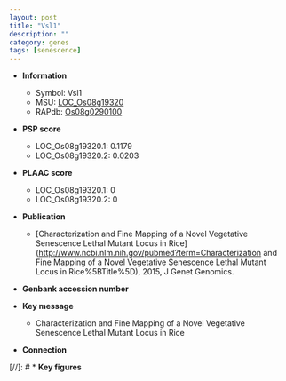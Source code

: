 ```yaml
---
layout: post
title: "Vsl1"
description: ""
category: genes
tags: [senescence]
---
```


* **Information**  
    + Symbol: Vsl1  
    + MSU: [LOC_Os08g19320](http://rice.plantbiology.msu.edu/cgi-bin/ORF_infopage.cgi?orf=LOC_Os08g19320)  
    + RAPdb: [Os08g0290100](http://rapdb.dna.affrc.go.jp/viewer/gbrowse_details/irgsp1?name=Os08g0290100)  

* **PSP score**  
    + LOC_Os08g19320.1: 0.1179 
    + LOC_Os08g19320.2: 0.0203 

* **PLAAC score**  
    + LOC_Os08g19320.1: 0 
    + LOC_Os08g19320.2: 0 

* **Publication**  
    + [Characterization and Fine Mapping of a Novel Vegetative Senescence Lethal Mutant Locus in Rice](http://www.ncbi.nlm.nih.gov/pubmed?term=Characterization and Fine Mapping of a Novel Vegetative Senescence Lethal Mutant Locus in Rice%5BTitle%5D), 2015, J Genet Genomics.

* **Genbank accession number**  

* **Key message**  
    + Characterization and Fine Mapping of a Novel Vegetative Senescence Lethal Mutant Locus in Rice

* **Connection**  

[//]: # * **Key figures**  


